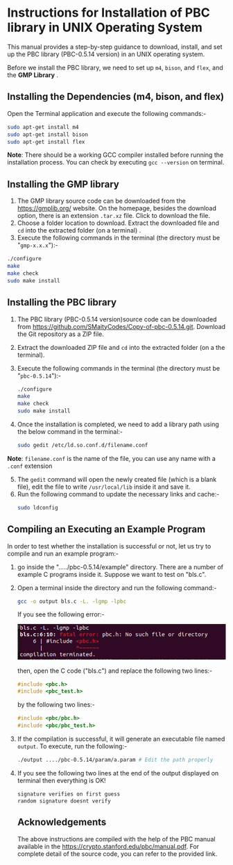# Instructions for Installation of PBC library in UNIX Operating System

This manual provides a step-by-step guidance to download, install, and set up the PBC library (PBC-0.5.14 version) in an UNIX operating system.

Before we install the PBC library, we need to set up `m4`, `bison`, and `flex`, and the **GMP Library** .

## Installing the Dependencies (m4, bison, and flex)

Open the Terminal application and execute the following commands:-


```bash
sudo apt-get install m4
sudo apt-get install bison
sudo apt-get install flex
```

**Note**: There should be a working GCC compiler installed before running the installation process. You can check by executing `gcc --version` on terminal.

## Installing the GMP library

1. The GMP library source code can be downloaded from the https://gmplib.org/ website. On the homepage, besides the download option, there is an extension `.tar.xz` file. Click to download the file.
2. Choose a folder location to download. Extract the downloaded file and `cd` into the extracted folder (on a terminal) .
3. Execute the following commands in the terminal (the directory must be "`gmp-x.x.x`"):-

```bash
./configure
make
make check
sudo make install
```

## Installing the PBC library

1. The PBC library (PBC-0.5.14 version)source code can be downloaded from https://github.com/SMaityCodes/Copy-of-pbc-0.5.14.git. Download the Git repository as a ZIP file.
2. Extract the downloaded ZIP file and `cd` into the extracted folder (on a the terminal).
3. Execute the following commands in the terminal (the directory must be "`pbc-0.5.14`"):-

    ```bash
    ./configure
    make
    make check
    sudo make install
    ```

4. Once the installation is completed, we need to add a library path using the below command in the terminal:-
    ```bash
    sudo gedit /etc/ld.so.conf.d/filename.conf
    ```
**Note**: `filename.conf` is the name of the file, you can use any name with a `.conf` extension 

5. The `gedit` command will open the newly created file (which is a blank file), edit the file to write `/usr/local/lib` inside it and save it.
6. Run the following command to update the necessary links and cache:-
    ```bash
    sudo ldconfig
    ```

## Compiling an Executing an Example Program

In order to test whether the installation is successful or not, let us try to compile and run an example program:-

1. go inside the "...../pbc-0.5.14/example" directory. There are a number of example C programs inside it. Suppose we want to test on "bls.c".
2. Open a terminal inside the directory and run the following command:-
    ```bash
    gcc -o output bls.c -L. -lgmp -lpbc
    ```
    If you see the following error:-

    ![Alt Text](./ProjectSupportFiles/error.png)

    then, open the C code ("bls.c") and replace the following two lines:-
    ```c 
    #include <pbc.h>
    #include <pbc_test.h> 
    ``` 
    by the following two lines:-

    ```c 
    #include <pbc/pbc.h>
    #include <pbc/pbc_test.h> 
    ``` 

3. If the compilation is successful, it will generate an executable file named `output`. To execute, run the following:-

    ```bash
    ./output ..../pbc-0.5.14/param/a.param # Edit the path properly
    ```
4. If you see the following two lines at the  end of the output displayed on terminal then everything is OK!
    ```shell
    signature verifies on first guess
    random signature doesnt verify
    ```

    

    ## Acknowledgements

    The above instructions are compiled with the help of the PBC manual available in the https://crypto.stanford.edu/pbc/manual.pdf. For complete detail of the source code, you can refer to the provided link.

    
